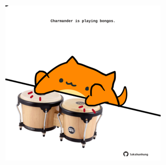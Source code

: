<!-- built at 28/04/2022, 18:01:02 UTC -->
<p align="center">
  <img width="500" height="500" src="./ReadmeImage.svg">
</p>
